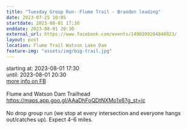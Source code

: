 ```yaml
---
title: "Tuesday Group Run- Flume Trail - Brandon leading"
date: 2023-07-25 10:05
startdate: 2023-08-01 17:30
enddate: 2023-08-01 20:30
external_url: https://www.facebook.com/events/1490209204848923/
layout: post
location: Flume Trail Watson Lake Dam
feature-img: "assets/img/big-trail.jpg"
---
```


starting at: 2023-08-01 17:30<br>until: 2023-08-01 20:30<br><a href="https://www.facebook.com/events/1490209204848923/">more info on FB</a><br><br>Flume and Watson Dam Trailhead<br>
  [https://maps.app.goo.gl/AAaDhFoQDtNXMo1x6?g_st=ic<br>
](https://maps.app.goo.gl/AAaDhFoQDtNXMo1x6?g_st=ic<br>
)  <br>
  No drop group run (we stop at every intersection and everyone hangs out/catches up). Expect 4-6 miles. <br>
  <br>
  
